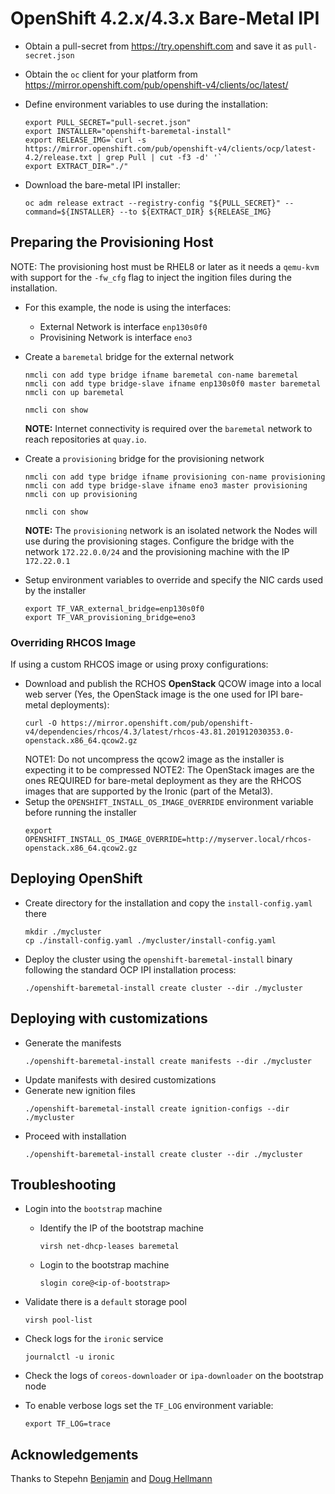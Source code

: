 # OpenShift 4.2.x/4.3.x Bare-Metal IPI

- Obtain a pull-secret from https://try.openshift.com and save it as `pull-secret.json`
- Obtain the `oc` client for your platform from https://mirror.openshift.com/pub/openshift-v4/clients/oc/latest/

- Define environment variables to use during the installation:
    ```
    export PULL_SECRET="pull-secret.json"
    export INSTALLER="openshift-baremetal-install"
    export RELEASE_IMG=`curl -s https://mirror.openshift.com/pub/openshift-v4/clients/ocp/latest-4.2/release.txt | grep Pull | cut -f3 -d' '`
    export EXTRACT_DIR="./"
    ```
- Download the bare-metal IPI installer:
    ```
    oc adm release extract --registry-config "${PULL_SECRET}" --command=${INSTALLER} --to ${EXTRACT_DIR} ${RELEASE_IMG}
    ```

## Preparing the Provisioning Host

NOTE: The provisioning host must be RHEL8 or later as it needs a `qemu-kvm` with support for the `-fw_cfg` flag to inject the ingition files during the installation.

- For this example, the node is using the interfaces:
  - External Network is interface `enp130s0f0`
  - Provisining Network is interface `eno3`


- Create a `baremetal` bridge for the external network
    ```
    nmcli con add type bridge ifname baremetal con-name baremetal
    nmcli con add type bridge-slave ifname enp130s0f0 master baremetal
    nmcli con up baremetal

    nmcli con show
    ```
    **NOTE:** Internet connectivity is required over the `baremetal` network to reach repositories at `quay.io`.


- Create a `provisioning` bridge for the provisioning network
    ```
    nmcli con add type bridge ifname provisioning con-name provisioning
    nmcli con add type bridge-slave ifname eno3 master provisioning
    nmcli con up provisioning

    nmcli con show
    ```
    **NOTE:** The `provisioning` network is an isolated network the Nodes will use during the provisioning stages. Configure the bridge with the network `172.22.0.0/24` and the provisioning machine with the IP `172.22.0.1`

- Setup environment variables to override and specify the NIC cards used by the installer
    ```
    export TF_VAR_external_bridge=enp130s0f0
    export TF_VAR_provisioning_bridge=eno3
    ```

### Overriding RHCOS Image
If using a custom RHCOS image or using proxy configurations:

- Download and publish the RCHOS **OpenStack** QCOW image into a local web server (Yes, the OpenStack image is the one used for IPI bare-metal deployments):
    ```
    curl -O https://mirror.openshift.com/pub/openshift-v4/dependencies/rhcos/4.3/latest/rhcos-43.81.201912030353.0-openstack.x86_64.qcow2.gz
    ```
    NOTE1: Do not uncompress the qcow2 image as the installer is expecting it to be compressed
    NOTE2: The OpenStack images are the ones REQUIRED for bare-metal deployment as they are the RHCOS images that are supported by the Ironic (part of the Metal3).
- Setup the `OPENSHIFT_INSTALL_OS_IMAGE_OVERRIDE` environment variable before running the installer
    ```
    export OPENSHIFT_INSTALL_OS_IMAGE_OVERRIDE=http://myserver.local/rhcos-openstack.x86_64.qcow2.gz
    ```

## Deploying OpenShift
- Create directory for the installation and copy the `install-config.yaml` there
    ```
    mkdir ./mycluster
    cp ./install-config.yaml ./mycluster/install-config.yaml
    ```
- Deploy the cluster using the `openshift-baremetal-install` binary following the standard OCP IPI installation process:
    ```
    ./openshift-baremetal-install create cluster --dir ./mycluster
    ```

## Deploying with customizations

- Generate the manifests
    ```
    ./openshift-baremetal-install create manifests --dir ./mycluster
    ```
- Update manifests with desired customizations
- Generate new ignition files
    ```
    ./openshift-baremetal-install create ignition-configs --dir ./mycluster
    ```
- Proceed with installation
    ```
    ./openshift-baremetal-install create cluster --dir ./mycluster
    ```

## Troubleshooting

- Login into the `bootstrap` machine
  - Identify the IP of the bootstrap machine
      ```
      virsh net-dhcp-leases baremetal
      ```
  - Login to the bootstrap machine
      ```
      slogin core@<ip-of-bootstrap>
      ```

- Validate there is a `default` storage pool
  ```
  virsh pool-list
  ```

- Check logs for the `ironic` service
    ```
    journalctl -u ironic
    ```

- Check the logs of `coreos-downloader` or `ipa-downloader` on the bootstrap node

- To enable verbose logs set the `TF_LOG` environment variable:
    ```
    export TF_LOG=trace
    ```


## Acknowledgements

Thanks to Stepehn [Benjamin](https://github.com/stbenjam) and [Doug Hellmann](https://github.com/dhellmann)
